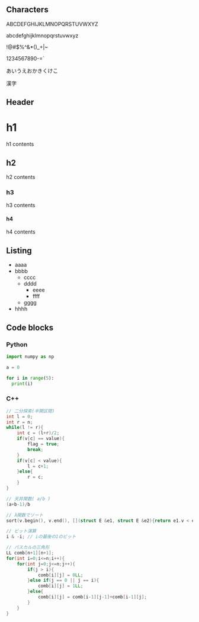 ## Characters

ABCDEFGHIJKLMNOPQRSTUVWXYZ

abcdefghijklmnopqrstuvwxyz

!@#$%^&*()_+|~

1234567890-=\`

あいうえおかきくけこ

漢字

## Header

# h1

h1 contents

## h2

h2 contents

### h3

h3 contents

#### h4

h4 contents

## Listing

* aaaa
* bbbb
  * cccc
  * dddd
    * eeee
    * ffff
  * gggg
* hhhh

## Code blocks

### Python

```python
import numpy as np

a = 0

for i in range(5):
  print(i)
```

### C++

```cpp
// 二分探索(半開区間)
int l = 0;
int r = n;
while(l != r){
    int c = (l+r)/2;
    if(v[c] == value){
        flag = true;
        break;
    }
    if(v[c] < value){
        l = c+1;
    }else{
        r = c;
    }
}

// 天井関数( a/b )
(a+b-1)/b

// λ関数でソート
sort(v.begin(), v.end(), [](struct E &e1, struct E &e2){return e1.v < e2.v;});

// ビット演算
i & -i; // iの最後の1のビット

// パスカルの三角形
LL comb[n+1][n+1];
for(int i=0;i<=n;i++){
    for(int j=0;j<=n;j++){
        if(j > i){
            comb[i][j] = 0LL;
        }else if(j == 0 || j == i){
            comb[i][j] = 1LL;
        }else{
            comb[i][j] = comb[i-1][j-1]+comb[i-1][j];
        }
    }
}
```